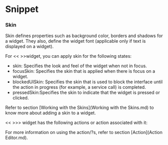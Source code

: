                                   
Snippet
=======

### Skin

Skin defines properties such as background color, borders and shadows for a widget. They also, define the widget font (applicable only if text is displayed on a widget).

For << >>widget, you can apply skin for the following states:

*   skin: Specifies the look and feel of the widget when not in focus.
*   focusSkin: Specifies the skin that is applied when there is focus on a widget.
*   blockedUISkin: Specifies the skin that is used to block the interface until the action in progress (for example, a service call) is completed.
*   pressedSkin:Specifies the skin to indicate that the widget is pressed or clicked.

Refer to section [Working with the Skins](Working with the Skins.md) to know more about adding a skin to a widget.

<< >>> widget has the following actions or action associated with it:

For more information on using the action/?s, refer to section [Action](Action Editor.md).



<!-- *   [Prerequisites](Prerequisites.md#prerequisites)
    *   [System Requirements](Prerequisites.md#system-requirements)
    *   [Download Volt MX Iris](Prerequisites.md#download)
*   [Install Volt MX Iris](Installing VoltMX Iris.md#installing)
    *   [Configuring Volt MX Iris to use a Proxy server](Installing VoltMX Iris.md#configuring-to-use-a-proxy-server)
        *   [Basic Proxy](Installing VoltMX Iris.md#basic-proxy)
        *   [NTLM Proxy](Installing VoltMX Iris.md#ntlm-proxy)
        *   [Custom NTLM Proxy](Installing VoltMX Iris.md#custom-ntlm-proxy)
        *   [White-list Essential Domains](Installing VoltMX Iris.md#white-list-essential-domains)
*   [Post Installation Tasks](Launching VoltMX Iris.md#post-installation-tasks)
    *   [Launching Volt MX Iris](Launching VoltMX Iris.md#launching)
*   [Update Volt MX Iris](Upgrade.md)
*   [FAQs](StudioInstallation_FAQs.md#appendix-frequently-asked-questions-faqs) -->
